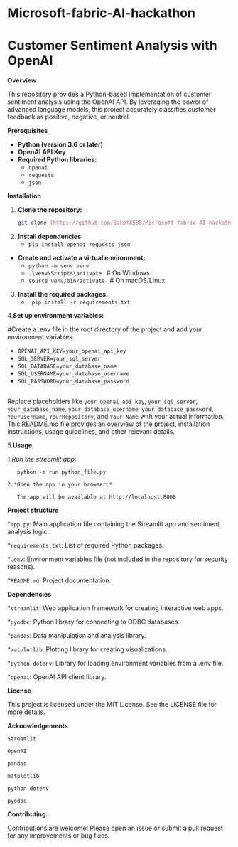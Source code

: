 # Microsoft-fabric-AI-hackathon
# Customer Sentiment Analysis with OpenAI

**Overview**

This repository provides a Python-based implementation of customer sentiment analysis using the OpenAI API. By leveraging the power of advanced language models, this project accurately classifies customer feedback as positive, negative, or neutral.

**Prerequisites**

* **Python (version 3.6 or later)**
* **OpenAI API Key**
* **Required Python libraries:**
  * `openai`
  * `requests`
  * `json`


**Installation**

1. **Clone the repository:**
   ```bash
   git clone [https://github.com/Saket8538/Microsoft-fabric-AI-hackathon.git](https://github.com/Saket8538/Microsoft-fabric-AI-hackathon.git)

2. **Install dependencies**
   * `pip install openai requests json`

* **Create and activate a virtual environment:**
  * `python -m venv venv`
  * `.\venv\Scripts\activate ` # On Windows
  * `source venv/bin/activate ` # On macOS/Linux

3. **Install the required packages:**
   * ` pip install -r requirements.txt`

4.**Set up environment variables:**

#Create a .env file in the root directory of the project and add your environment variables.

* `OPENAI_API_KEY=your_openai_api_key`
* `SQL_SERVER=your_sql_server`
* `SQL_DATABASE=your_database_name`
* `SQL_USERNAME=your_database_username`
* `SQL_PASSWORD=your_database_password`

##
Replace placeholders like `your_openai_api_key`, `your_sql_server`, `your_database_name`, `your_database_username`, `your_database_password`, `YourUsername`, `YourRepository`, and `Your Name` with your actual information. 
This [README.md](http://_vscodecontentref_/1) file provides an overview of the project, installation instructions, usage guidelines, and other relevant details.

5.**Usage**
  
   1.*Run the streamlit app:*
      
       python -m run python_file.py
    
    2.*Open the app in your browser:*
       
       The app will be available at http://localhost:8000

**Project structure**

*`app.py`: Main application file containing the Streamlit app and sentiment analysis logic.

*`requirements.txt`: List of required Python packages.

*`.env`: Environment variables file (not included in the repository for security reasons).

*`README.md`: Project documentation.

**Dependencies**

*`streamlit`: Web application framework for creating interactive web apps.

*`pyodbc`: Python library for connecting to ODBC databases.

*`pandas`: Data manipulation and analysis library.

*`matplotlib`: Plotting library for creating visualizations.

*`python-dotenv`: Library for loading environment variables from a .env file.

*`openai`: OpenAI API client library.

**License**

This project is licensed under the MIT License. See the LICENSE file for more details.

**Acknowledgements**

`Streamlit`

`OpenAI`

`pandas`

`matplotlib`

`python-dotenv`

`pyodbc`

**Contributing:**

Contributions are welcome! Please open an issue or submit a pull request for any improvements or bug fixes.
